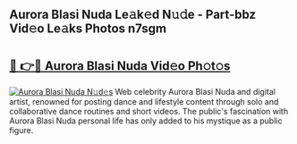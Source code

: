 ## Aurora Blasi Nuda Le𝚊k𝚎d N𝚞𝚍e - Part-bbz Vid𝚎o Le𝚊ks Photos n7sgm

# <h2><a href="http://fbbsqv2.evod.top/?m=Aurora+Blasi+Nuda">🔗 👉🔴 Aurora Blasi Nuda Vid𝚎o Ph𝚘t𝚘s</a></h2>

[![Aurora Blasi Nuda N𝚞d𝚎s](https://i.imgur.com/8V9OHl7.gif)](http://fbbsqv2.evod.top/?m=Aurora+Blasi+Nuda)
Web celebrity Aurora Blasi Nuda and digital artist, renowned for posting dance and lifestyle content through solo and collaborative dance routines and short videos. The public's fascination with Aurora Blasi Nuda personal life has only added to his mystique as a public figure. 

